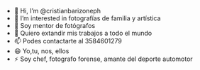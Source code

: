 - 👋 Hi, I’m @cristianbarizoneph
- 👀 I’m interested in fotografías de familia y artística
- 🌱 Soy mentor de fotógrafos
- 💞️ Quiero extandir mis trabajos a todo el mundo
- 📫 Podes contactarte al 3584601279
- 😄 Yo,tu, nos, ellos
- ⚡ Soy chef, fotografo forense, amante del deporte automotor

<!---
cristianbarizoneph/cristianbarizoneph is a ✨ special ✨ repository because its `README.md` (this file) appears on your GitHub profile.
You can click the Preview link to take a look at your changes.
--->

